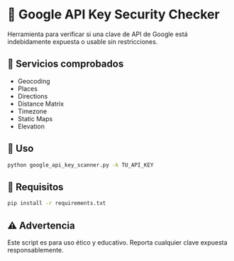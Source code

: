 # 🔐 Google API Key Security Checker

Herramienta para verificar si una clave de API de Google está indebidamente expuesta o usable sin restricciones.

## 🧪 Servicios comprobados

- Geocoding
- Places
- Directions
- Distance Matrix
- Timezone
- Static Maps
- Elevation

## 🚀 Uso

```bash
python google_api_key_scanner.py -k TU_API_KEY
```

## 🧰 Requisitos

```bash
pip install -r requirements.txt
```

## ⚠️ Advertencia
Este script es para uso ético y educativo. Reporta cualquier clave expuesta responsablemente.

